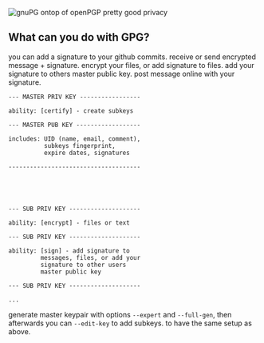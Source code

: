 
![gnuPG ontop of openPGP pretty good privacy](https://i.imgur.com/Vma72N0.png)

## What can you do with GPG?

you can add a signature to your github commits.
receive or send encrypted message + signature.
encrypt your files, or add signature to files.
add your signature to others master public key.
post message online with your signature.



```
--- MASTER PRIV KEY ----------------- 

ability: [certify] - create subkeys 
                                      
--- MASTER PUB KEY ------------------ 
                                      
includes: UID (name, email, comment),  
          subkeys fingerprint,       
          expire dates, signatures     
                                      
------------------------------------- 





--- SUB PRIV KEY --------------------

ability: [encrypt] - files or text

--- SUB PRIV KEY --------------------

ability: [sign] - add signature to
         messages, files, or add your
         signature to other users
         master public key

--- SUB PRIV KEY --------------------

...

```

generate master keypair with options `--expert` and `--full-gen`, then
afterwards you can `--edit-key` to add subkeys. to have the same setup
as above.

